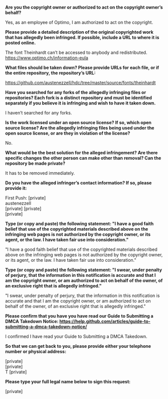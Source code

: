 **Are you the copyright owner or authorized to act on the copyright owner’s behalf?** 

Yes, as an employee of Optimo, I am authorized to act on the copyright.

**Please provide a detailed description of the original copyrighted work that has allegedly been infringed. If possible, include a URL to where it is posted online.** 

The font Theinhardt can’t be accessed to anybody and redistributed.   
https://www.optimo.ch/information-eula

**What files should be taken down? Please provide URLs for each file, or if the entire repository, the repository’s URL:**

https://github.com/austenezzell/hdc/tree/master/source/fonts/theinhardt

**Have you searched for any forks of the allegedly infringing files or repositories? Each fork is a distinct repository and must be identified separately if you believe it is infringing and wish to have it taken down.** 

I haven’t searched for any forks.

**Is the work licensed under an open source license? If so, which open source license? Are the allegedly infringing files being used under the open source license, or are they in violation of the license?** 

No.

**What would be the best solution for the alleged infringement? Are there specific changes the other person can make other than removal? Can the repository be made private?** 

It has to be removed immediately.

**Do you have the alleged infringer’s contact information? If so, please provide it:** 

First Push: 
[private]   
austenezzell   
[private] [private]    
[private]

**Type (or copy and paste) the following statement: "I have a good faith belief that use of the copyrighted materials described above on the infringing web pages is not authorized by the copyright owner, or its agent, or the law. I have taken fair use into consideration."** 

"I have a good faith belief that use of the copyrighted materials described above on the infringing web pages is not authorized by the copyright owner, or its agent, or the law. I have taken fair use into consideration."

**Type (or copy and paste) the following statement: "I swear, under penalty of perjury, that the information in this notification is accurate and that I am the copyright owner, or am authorized to act on behalf of the owner, of an exclusive right that is allegedly infringed."** 

"I swear, under penalty of perjury, that the information in this notification is accurate and that I am the copyright owner, or am authorized to act on behalf of the owner, of an exclusive right that is allegedly infringed."

**Please confirm that you have you have read our Guide to Submitting a DMCA Takedown Notice: https://help.github.com/articles/guide-to-submitting-a-dmca-takedown-notice/**

I confirmed I have read your Guide to Submitting a DMCA Takedown.

**So that we can get back to you, please provide either your telephone number or physical address:** 

[private]  
[private]  
T [private]  

**Please type your full legal name below to sign this request:** 

[private]
